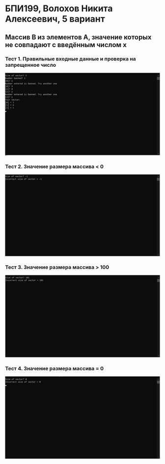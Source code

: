 # БПИ199, Волохов Никита Алексеевич, 5 вариант
## Массив B из элементов A, значение которых не совпадают с введённым числом x

### Тест 1. Правильные входные данные и проверка на запрещенное число
![Test1](test1.png)

### Тест 2. Значение размера массива < 0
![Test2](test2.png)

### Тест 3. Значение размера массива > 100
![Test3](test3.png)

### Тест 4. Значение размера массива = 0
![Test4](test4.png)
